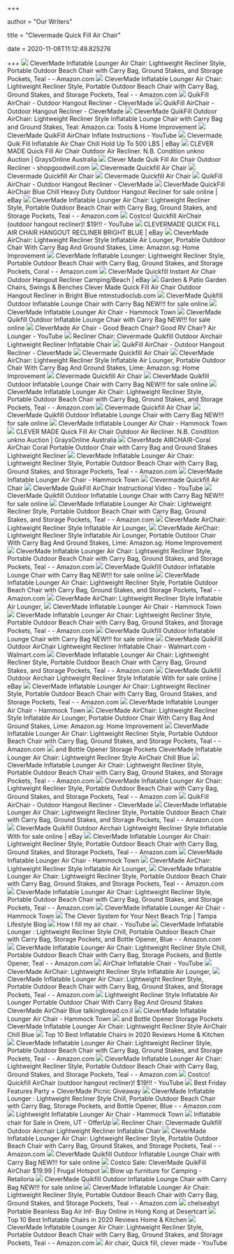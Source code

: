 +++
        
author = "Our Writers"
        
title = "Clevermade Quick Fill Air Chair"
        
date = 2020-11-08T11:12:49.825276
        
+++
[ ![](https://images-na.ssl-images-amazon.com/images/I/8138YxTXOHL._AC_SL1500_.jpg)](https://images-na.ssl-images-amazon.com/images/I/8138YxTXOHL._AC_SL1500_.jpg) CleverMade Inflatable Lounger Air Chair: Lightweight Recliner Style,  Portable Outdoor Beach Chair with Carry Bag, Ground Stakes, and Storage  Pockets, Teal - - Amazon.com
[ ![](https://images-na.ssl-images-amazon.com/images/I/A17TArgf96L._AC_SY450_.jpg)](https://images-na.ssl-images-amazon.com/images/I/A17TArgf96L._AC_SY450_.jpg) CleverMade Inflatable Lounger Air Chair: Lightweight Recliner Style,  Portable Outdoor Beach Chair with Carry Bag, Ground Stakes, and Storage  Pockets, Teal - - Amazon.com
[ ![](https://cdn.shopify.com/s/files/1/0106/4684/7547/products/QuikFillAirChair_Features_1fef57e5-f4a9-4ca6-8959-9d9fde95dd9c_2000x.jpg?v=1590107739)](https://cdn.shopify.com/s/files/1/0106/4684/7547/products/QuikFillAirChair_Features_1fef57e5-f4a9-4ca6-8959-9d9fde95dd9c_2000x.jpg?v=1590107739) QuikFill AirChair - Outdoor Hangout Recliner - CleverMade
[ ![](https://cdn.shopify.com/s/files/1/0106/4684/7547/files/AirChair_Park_Act4_fde610cb-ca66-4817-b520-ebc1f9b1fa33_1520x.jpg?v=1548722809)](https://cdn.shopify.com/s/files/1/0106/4684/7547/files/AirChair_Park_Act4_fde610cb-ca66-4817-b520-ebc1f9b1fa33_1520x.jpg?v=1548722809) QuikFill AirChair - Outdoor Hangout Recliner - CleverMade
[ ![](https://images-na.ssl-images-amazon.com/images/I/A1F2BQPShxL._AC_SL1500_.jpg)](https://images-na.ssl-images-amazon.com/images/I/A1F2BQPShxL._AC_SL1500_.jpg) CleverMade QuikFill Outdoor AirChair: Lightweight Recliner Style Inflatable  Lounge Chair with Carry Bag and Ground Stakes, Teal: Amazon.ca: Tools &  Home Improvement
[ ![](https://i.ytimg.com/vi/Mc6EFOd2eyw/maxresdefault.jpg)](https://i.ytimg.com/vi/Mc6EFOd2eyw/maxresdefault.jpg) CleverMade QuikFill AirChair Inflate Instructions - YouTube
[ ![](https://i.ebayimg.com/images/g/IyMAAOSwUY9dF9x7/s-l300.jpg)](https://i.ebayimg.com/images/g/IyMAAOSwUY9dF9x7/s-l300.jpg) Clevermade Quik Fill Inflatable Air Chair Chill Hold Up To 500 LBS | eBay
[ ![](https://res0.graysonline.com/handlers/imagehandler.ashx?t=sh&id=16592943&s=gl&index=0&ts=636403934690000000)](https://res0.graysonline.com/handlers/imagehandler.ashx?t=sh&id=16592943&s=gl&index=0&ts=636403934690000000) CLEVER MADE Quick Fill Air Chair Outdoor Air Recliner. N.B. Condition unkno  Auction | GraysOnline Australia
[ ![](http://sgwmscdnimages.azureedge.net/338/1-24-2020/8510982461042shan.jpg)](http://sgwmscdnimages.azureedge.net/338/1-24-2020/8510982461042shan.jpg) Clever Made Quik Fill Air Chair Outdoor Recliner - shopgoodwill.com
[ ![](http://costcocouple.com/wp-content/uploads/2018/05/Clevermade-Quickfill-Air-Chair-Costco-2.jpg)](http://costcocouple.com/wp-content/uploads/2018/05/Clevermade-Quickfill-Air-Chair-Costco-2.jpg) Clevermade Quickfill Air Chair
[ ![](http://costcocouple.com/wp-content/uploads/2018/05/Clevermade-Quickfill-Air-Chair-Costco-6-640x480.jpg)](http://costcocouple.com/wp-content/uploads/2018/05/Clevermade-Quickfill-Air-Chair-Costco-6-640x480.jpg) Clevermade Quickfill Air Chair
[ ![](http://costcocouple.com/wp-content/uploads/2018/05/Clevermade-Quickfill-Air-Chair-Costco-4-640x480.jpg)](http://costcocouple.com/wp-content/uploads/2018/05/Clevermade-Quickfill-Air-Chair-Costco-4-640x480.jpg) Clevermade Quickfill Air Chair
[ ![](https://cdn.shopify.com/s/files/1/0106/4684/7547/products/QuikFillAirChair_Sequence_242e5804-00ff-40ad-a6a0-55f2a54a9cda_2000x.jpg?v=1590107739)](https://cdn.shopify.com/s/files/1/0106/4684/7547/products/QuikFillAirChair_Sequence_242e5804-00ff-40ad-a6a0-55f2a54a9cda_2000x.jpg?v=1590107739) QuikFill AirChair - Outdoor Hangout Recliner - CleverMade
[ ![](https://i.ebayimg.com/images/g/AgIAAOSwWSZaqwyO/s-l1600.jpg)](https://i.ebayimg.com/images/g/AgIAAOSwWSZaqwyO/s-l1600.jpg) CleverMade QuickFill AirChair Blue Chill Heavy Duty Outdoor Hangout  Recliner for sale online | eBay
[ ![](https://images-na.ssl-images-amazon.com/images/I/A124jxs2EuL._AC_SL1500_.jpg)](https://images-na.ssl-images-amazon.com/images/I/A124jxs2EuL._AC_SL1500_.jpg) CleverMade Inflatable Lounger Air Chair: Lightweight Recliner Style,  Portable Outdoor Beach Chair with Carry Bag, Ground Stakes, and Storage  Pockets, Teal - - Amazon.com
[ ![](https://i.ytimg.com/vi/RmlGJw_KFBM/maxresdefault.jpg)](https://i.ytimg.com/vi/RmlGJw_KFBM/maxresdefault.jpg) Costco! Quickfill AirChair (outdoor hangout recliner)! $19!!! - YouTube
[ ![](https://i.ebayimg.com/images/g/53AAAOSwlJBb3-5p/s-l1600.jpg)](https://i.ebayimg.com/images/g/53AAAOSwlJBb3-5p/s-l1600.jpg) CLEVERMADE QUICK FILL AIR CHAIR HANGOUT RECLINER BRIGHT BLUE | eBay
[ ![](https://m.media-amazon.com/images/I/81GNO1qHcHL.jpg)](https://m.media-amazon.com/images/I/81GNO1qHcHL.jpg) CleverMade AirChair: Lightweight Recliner Style Inflatable Air Lounger,  Portable Outdoor Chair With Carry Bag And Ground Stakes, Lime: Amazon.sg:  Home Improvement
[ ![](https://images-na.ssl-images-amazon.com/images/I/81yAhfaFHvL._AC_SX355_.jpg)](https://images-na.ssl-images-amazon.com/images/I/81yAhfaFHvL._AC_SX355_.jpg) CleverMade Inflatable Lounger: Lightweight Recliner Style, Portable Outdoor  Beach Chair with Carry Bag, Ground Stakes, and Storage Pockets, Coral - -  Amazon.com
[ ![](https://i.ebayimg.com/images/g/mZsAAOSwrU5an-EN/s-l300.jpg)](https://i.ebayimg.com/images/g/mZsAAOSwrU5an-EN/s-l300.jpg) CleverMade Quickfill Instant Air Chair Outdoor Hangout Recliner  Camping/Beach | eBay
[ ![](https://www.picclickimg.com/d/l400/pict/274259103138_/Clevermade-Quick-Fill-Air-Chair-Hangout-Recliner-Bright.jpg)](https://www.picclickimg.com/d/l400/pict/274259103138_/Clevermade-Quick-Fill-Air-Chair-Hangout-Recliner-Bright.jpg) Garden & Patio Garden Chairs, Swings & Benches Clever Made Quick Fill Air  Chair Outdoor Hangout Recliner in Bright Blue mtmstudioclub.com
[ ![](https://i.ebayimg.com/images/g/SBcAAOSwpr9eCBcB/s-l1600.jpg)](https://i.ebayimg.com/images/g/SBcAAOSwpr9eCBcB/s-l1600.jpg) CleverMade Quikfill Outdoor Inflatable Lounge Chair with Carry Bag NEW!!!  for sale online
[ ![](https://cdn.shopify.com/s/files/1/0657/1879/products/51eZDyOJeRL_600x.jpg?v=1592488670)](https://cdn.shopify.com/s/files/1/0657/1879/products/51eZDyOJeRL_600x.jpg?v=1592488670) CleverMade Inflatable Lounger Air Chair - Hammock Town
[ ![](https://i.ebayimg.com/images/g/s8wAAOSwz05e~iZ0/s-l225.jpg)](https://i.ebayimg.com/images/g/s8wAAOSwz05e~iZ0/s-l225.jpg) CleverMade Quikfill Outdoor Inflatable Lounge Chair with Carry Bag NEW!!!  for sale online
[ ![](https://i.ytimg.com/vi/qnwJTOaCG4g/maxresdefault.jpg)](https://i.ytimg.com/vi/qnwJTOaCG4g/maxresdefault.jpg) CleverMade Air Chair - Good Beach Chair? Good RV Chair? Air Lounger -  YouTube
[ ![](https://www.picclickimg.com/d/l400/pict/352632763392_/Inflatable-Lazy-Air-Bed-Lounger-Couch-Chair-Sofa.jpg)](https://www.picclickimg.com/d/l400/pict/352632763392_/Inflatable-Lazy-Air-Bed-Lounger-Couch-Chair-Sofa.jpg) Recliner Chair: Clevermade Quikfill Outdoor Airchair Lightweight Recliner Inflatable  Chair
[ ![](https://cdn.shopify.com/s/files/1/0106/4684/7547/products/AirChair_Coral_Bag_2000x.jpg?v=1590107739)](https://cdn.shopify.com/s/files/1/0106/4684/7547/products/AirChair_Coral_Bag_2000x.jpg?v=1590107739) QuikFill AirChair - Outdoor Hangout Recliner - CleverMade
[ ![](http://costcocouple.com/wp-content/uploads/2018/05/Clevermade-Quickfill-Air-Chair-Costco-5-640x480.jpg)](http://costcocouple.com/wp-content/uploads/2018/05/Clevermade-Quickfill-Air-Chair-Costco-5-640x480.jpg) Clevermade Quickfill Air Chair
[ ![](https://images-na.ssl-images-amazon.com/images/I/51oXfGe3K3L._AC_SY400_.jpg)](https://images-na.ssl-images-amazon.com/images/I/51oXfGe3K3L._AC_SY400_.jpg) CleverMade AirChair: Lightweight Recliner Style Inflatable Air Lounger,  Portable Outdoor Chair With Carry Bag And Ground Stakes, Lime: Amazon.sg:  Home Improvement
[ ![](http://costcocouple.com/wp-content/uploads/2018/05/Clevermade-Quickfill-Air-Chair-Costco-7-640x480.jpg)](http://costcocouple.com/wp-content/uploads/2018/05/Clevermade-Quickfill-Air-Chair-Costco-7-640x480.jpg) Clevermade Quickfill Air Chair
[ ![](https://i.ebayimg.com/images/g/74AAAOSwzL9eCBcD/s-l1600.jpg)](https://i.ebayimg.com/images/g/74AAAOSwzL9eCBcD/s-l1600.jpg) CleverMade Quikfill Outdoor Inflatable Lounge Chair with Carry Bag NEW!!!  for sale online
[ ![](https://m.media-amazon.com/images/S/aplus-media/vc/18935f7b-d4f2-4e85-bd57-9b2661a0029f._SR970,300_.jpg)](https://m.media-amazon.com/images/S/aplus-media/vc/18935f7b-d4f2-4e85-bd57-9b2661a0029f._SR970,300_.jpg) CleverMade Inflatable Lounger Air Chair: Lightweight Recliner Style,  Portable Outdoor Beach Chair with Carry Bag, Ground Stakes, and Storage  Pockets, Teal - - Amazon.com
[ ![](http://costcocouple.com/wp-content/uploads/2018/05/Clevermade-Quickfill-Air-Chair-Costco-1-640x480.jpg)](http://costcocouple.com/wp-content/uploads/2018/05/Clevermade-Quickfill-Air-Chair-Costco-1-640x480.jpg) Clevermade Quickfill Air Chair
[ ![](https://i.ebayimg.com/images/g/yu0AAOSwDQdfaVnA/s-l225.jpg)](https://i.ebayimg.com/images/g/yu0AAOSwDQdfaVnA/s-l225.jpg) CleverMade Quikfill Outdoor Inflatable Lounge Chair with Carry Bag NEW!!!  for sale online
[ ![](https://cdn.shopify.com/s/files/1/0657/1879/products/41YYjptk31L_800x.jpg?v=1592488670)](https://cdn.shopify.com/s/files/1/0657/1879/products/41YYjptk31L_800x.jpg?v=1592488670) CleverMade Inflatable Lounger Air Chair - Hammock Town
[ ![](https://res2.graysonline.com/handlers/imagehandler.ashx?t=sh&id=16592942&s=gl&index=0&ts=636403934690000000)](https://res2.graysonline.com/handlers/imagehandler.ashx?t=sh&id=16592942&s=gl&index=0&ts=636403934690000000) CLEVER MADE Quick Fill Air Chair Outdoor Air Recliner. N.B. Condition unkno  Auction | GraysOnline Australia
[ ![](https://m.media-amazon.com/images/I/31Kz6N6+xzL.jpg)](https://m.media-amazon.com/images/I/31Kz6N6+xzL.jpg) CleverMade AIRCHAIR-Coral AirChair Coral Portable Outdoor Chair with Carry  Bag and Ground Stakes Lightweight Recliner
[ ![](https://m.media-amazon.com/images/S/aplus-media/vc/0fc99981-0a92-4636-a49b-e747cebdd010._SL300__.jpg)](https://m.media-amazon.com/images/S/aplus-media/vc/0fc99981-0a92-4636-a49b-e747cebdd010._SL300__.jpg) CleverMade Inflatable Lounger Air Chair: Lightweight Recliner Style,  Portable Outdoor Beach Chair with Carry Bag, Ground Stakes, and Storage  Pockets, Teal - - Amazon.com
[ ![](https://cdn.shopify.com/s/files/1/0657/1879/products/5120qIKMUCL_800x.jpg?v=1592488670)](https://cdn.shopify.com/s/files/1/0657/1879/products/5120qIKMUCL_800x.jpg?v=1592488670) CleverMade Inflatable Lounger Air Chair - Hammock Town
[ ![](http://costcocouple.com/wp-content/uploads/2018/05/Clevermade-Quickfill-Air-Chair-Costco-3-360x480.jpg)](http://costcocouple.com/wp-content/uploads/2018/05/Clevermade-Quickfill-Air-Chair-Costco-3-360x480.jpg) Clevermade Quickfill Air Chair
[ ![](https://i.ytimg.com/vi/Gh6PbsJRGIA/hqdefault.jpg)](https://i.ytimg.com/vi/Gh6PbsJRGIA/hqdefault.jpg) CleverMade QuikFill AirChair Instructional Video - YouTube
[ ![](https://i.ebayimg.com/images/g/ql4AAOSwlLheCBcF/s-l1600.jpg)](https://i.ebayimg.com/images/g/ql4AAOSwlLheCBcF/s-l1600.jpg) CleverMade Quikfill Outdoor Inflatable Lounge Chair with Carry Bag NEW!!!  for sale online
[ ![](https://m.media-amazon.com/images/S/aplus-media/vc/4ae955a7-5dfc-466d-926b-5b55cc4601b9._SL220__.jpg)](https://m.media-amazon.com/images/S/aplus-media/vc/4ae955a7-5dfc-466d-926b-5b55cc4601b9._SL220__.jpg) CleverMade Inflatable Lounger Air Chair: Lightweight Recliner Style,  Portable Outdoor Beach Chair with Carry Bag, Ground Stakes, and Storage  Pockets, Teal - - Amazon.com
[ ![](https://images.air-pump.org/l-m/quikfill-airchair-lightweight-recliner-inflatable-v-2502810185.jpg)](https://images.air-pump.org/l-m/quikfill-airchair-lightweight-recliner-inflatable-v-2502810185.jpg) CleverMade AirChair: Lightweight Recliner Style Inflatable Air Lounger,
[ ![](https://m.media-amazon.com/images/I/81+tvn0C3AL.jpg)](https://m.media-amazon.com/images/I/81+tvn0C3AL.jpg) CleverMade AirChair: Lightweight Recliner Style Inflatable Air Lounger,  Portable Outdoor Chair With Carry Bag And Ground Stakes, Lime: Amazon.sg:  Home Improvement
[ ![](https://m.media-amazon.com/images/I/81WRYD8v-4L.png_SR247,139__BG0,0,0_.png)](https://m.media-amazon.com/images/I/81WRYD8v-4L.png_SR247,139__BG0,0,0_.png) CleverMade Inflatable Lounger Air Chair: Lightweight Recliner Style,  Portable Outdoor Beach Chair with Carry Bag, Ground Stakes, and Storage  Pockets, Teal - - Amazon.com
[ ![](https://i.ebayimg.com/images/g/Fb4AAOSwXiVeCBcC/s-l1600.jpg)](https://i.ebayimg.com/images/g/Fb4AAOSwXiVeCBcC/s-l1600.jpg) CleverMade Quikfill Outdoor Inflatable Lounge Chair with Carry Bag NEW!!!  for sale online
[ ![](https://images-na.ssl-images-amazon.com/images/I/81n3Nymy74L._AC_UL320_SR312,320_.jpg)](https://images-na.ssl-images-amazon.com/images/I/81n3Nymy74L._AC_UL320_SR312,320_.jpg) CleverMade Inflatable Lounger Air Chair: Lightweight Recliner Style,  Portable Outdoor Beach Chair with Carry Bag, Ground Stakes, and Storage  Pockets, Teal - - Amazon.com
[ ![](http://images.air-pump.org/quikfill-airchair-lightweight-recliner-inflatable.jpg)](http://images.air-pump.org/quikfill-airchair-lightweight-recliner-inflatable.jpg) CleverMade AirChair: Lightweight Recliner Style Inflatable Air Lounger,
[ ![](https://cdn.shopify.com/s/files/1/0657/1879/products/517EB-lgKhL_900x.jpg?v=1592488431)](https://cdn.shopify.com/s/files/1/0657/1879/products/517EB-lgKhL_900x.jpg?v=1592488431) CleverMade Inflatable Lounger Air Chair - Hammock Town
[ ![](https://m.media-amazon.com/images/S/aplus-media/vc/9b0fa882-0c00-43b8-bc30-a66337ce21d1._SR970,300_.jpg)](https://m.media-amazon.com/images/S/aplus-media/vc/9b0fa882-0c00-43b8-bc30-a66337ce21d1._SR970,300_.jpg) CleverMade Inflatable Lounger Air Chair: Lightweight Recliner Style,  Portable Outdoor Beach Chair with Carry Bag, Ground Stakes, and Storage  Pockets, Teal - - Amazon.com
[ ![](https://i.ebayimg.com/images/g/pm0AAOSwsgdeCBcE/s-l1600.jpg)](https://i.ebayimg.com/images/g/pm0AAOSwsgdeCBcE/s-l1600.jpg) CleverMade Quikfill Outdoor Inflatable Lounge Chair with Carry Bag NEW!!!  for sale online
[ ![](https://i5.walmartimages.com/asr/12232758-94de-4219-a492-b0c08b330ff1_1.7eb3e0d88fc2763a88b259d510b36f45.jpeg)](https://i5.walmartimages.com/asr/12232758-94de-4219-a492-b0c08b330ff1_1.7eb3e0d88fc2763a88b259d510b36f45.jpeg) CleverMade QuikFill Outdoor AirChair Lightweight Recliner Inflatable Chair  - Walmart.com - Walmart.com
[ ![](https://images-na.ssl-images-amazon.com/images/I/71+BA21Y3cL._CR204,0,1224,1224_UX175.jpg)](https://images-na.ssl-images-amazon.com/images/I/71+BA21Y3cL._CR204,0,1224,1224_UX175.jpg) CleverMade Inflatable Lounger Air Chair: Lightweight Recliner Style,  Portable Outdoor Beach Chair with Carry Bag, Ground Stakes, and Storage  Pockets, Teal - - Amazon.com
[ ![](https://i.ebayimg.com/images/g/UyQAAOSw205euFmd/s-l1600.jpg)](https://i.ebayimg.com/images/g/UyQAAOSw205euFmd/s-l1600.jpg) CleverMade Quikfill Outdoor Airchair Lightweight Recliner Style Inflatable  With for sale online | eBay
[ ![](https://images-na.ssl-images-amazon.com/images/I/71Mg9nH%2Bk-L._AC_UL160_SR160,160_.jpg)](https://images-na.ssl-images-amazon.com/images/I/71Mg9nH%2Bk-L._AC_UL160_SR160,160_.jpg) CleverMade Inflatable Lounger Air Chair: Lightweight Recliner Style,  Portable Outdoor Beach Chair with Carry Bag, Ground Stakes, and Storage  Pockets, Teal - - Amazon.com
[ ![](https://cdn.shopify.com/s/files/1/0657/1879/products/51U4pkSo6BL_900x.jpg?v=1592488431)](https://cdn.shopify.com/s/files/1/0657/1879/products/51U4pkSo6BL_900x.jpg?v=1592488431) CleverMade Inflatable Lounger Air Chair - Hammock Town
[ ![](https://images-na.ssl-images-amazon.com/images/I/71EslMGoE2L._AC_UL600_SR600,600_.jpg)](https://images-na.ssl-images-amazon.com/images/I/71EslMGoE2L._AC_UL600_SR600,600_.jpg) CleverMade AirChair: Lightweight Recliner Style Inflatable Air Lounger,  Portable Outdoor Chair With Carry Bag And Ground Stakes, Lime: Amazon.sg:  Home Improvement
[ ![](https://m.media-amazon.com/images/S/aplus-media/vc/1fd2ab48-7923-4a3d-980f-701628e2addf._SL220__.jpg)](https://m.media-amazon.com/images/S/aplus-media/vc/1fd2ab48-7923-4a3d-980f-701628e2addf._SL220__.jpg) CleverMade Inflatable Lounger Air Chair: Lightweight Recliner Style,  Portable Outdoor Beach Chair with Carry Bag, Ground Stakes, and Storage  Pockets, Teal - - Amazon.com
[ ![](https://m.media-amazon.com/images/I/410m2WYOrcL.jpg)](https://m.media-amazon.com/images/I/410m2WYOrcL.jpg) and Bottle Opener Storage Pockets CleverMade Inflatable Lounger Air Chair:  Lightweight Recliner Style AirChair Chill Blue
[ ![](https://images-na.ssl-images-amazon.com/images/I/71gfs0o-H5L._AC_UL160_SR160,160_.jpg)](https://images-na.ssl-images-amazon.com/images/I/71gfs0o-H5L._AC_UL160_SR160,160_.jpg) CleverMade Inflatable Lounger Air Chair: Lightweight Recliner Style,  Portable Outdoor Beach Chair with Carry Bag, Ground Stakes, and Storage  Pockets, Teal - - Amazon.com
[ ![](https://m.media-amazon.com/images/S/aplus-media/vc/c737622d-4841-434a-bf89-1b7f1aa46957._SL300__.jpg)](https://m.media-amazon.com/images/S/aplus-media/vc/c737622d-4841-434a-bf89-1b7f1aa46957._SL300__.jpg) CleverMade Inflatable Lounger Air Chair: Lightweight Recliner Style,  Portable Outdoor Beach Chair with Carry Bag, Ground Stakes, and Storage  Pockets, Teal - - Amazon.com
[ ![](https://i.vimeocdn.com/video/644416297.webp?mw=1100&mh=619&q=70)](https://i.vimeocdn.com/video/644416297.webp?mw=1100&mh=619&q=70) QuikFill AirChair - Outdoor Hangout Recliner - CleverMade
[ ![](https://images-na.ssl-images-amazon.com/images/I/71UGmlIlLhL._AC_UL160_SR160,160_.jpg)](https://images-na.ssl-images-amazon.com/images/I/71UGmlIlLhL._AC_UL160_SR160,160_.jpg) CleverMade Inflatable Lounger Air Chair: Lightweight Recliner Style,  Portable Outdoor Beach Chair with Carry Bag, Ground Stakes, and Storage  Pockets, Teal - - Amazon.com
[ ![](https://i.ebayimg.com/images/g/ZPIAAOSwMkReuFm~/s-l1600.jpg)](https://i.ebayimg.com/images/g/ZPIAAOSwMkReuFm~/s-l1600.jpg) CleverMade Quikfill Outdoor Airchair Lightweight Recliner Style Inflatable  With for sale online | eBay
[ ![](https://images-na.ssl-images-amazon.com/images/I/51GqX8MwYFL._AC_UL160_SR160,160_.jpg)](https://images-na.ssl-images-amazon.com/images/I/51GqX8MwYFL._AC_UL160_SR160,160_.jpg) CleverMade Inflatable Lounger Air Chair: Lightweight Recliner Style,  Portable Outdoor Beach Chair with Carry Bag, Ground Stakes, and Storage  Pockets, Teal - - Amazon.com
[ ![](https://cdn.shopify.com/s/files/1/0657/1879/products/61Mf695YNjL_900x.jpg?v=1592488415)](https://cdn.shopify.com/s/files/1/0657/1879/products/61Mf695YNjL_900x.jpg?v=1592488415) CleverMade Inflatable Lounger Air Chair - Hammock Town
[ ![](https://images.air-pump.org/quikfill-inflatable-lounge-chair.jpg)](https://images.air-pump.org/quikfill-inflatable-lounge-chair.jpg) CleverMade AirChair: Lightweight Recliner Style Inflatable Air Lounger,
[ ![](https://images-na.ssl-images-amazon.com/images/I/711UqM5PDFL._CR204,0,1224,1224_UX175.jpg)](https://images-na.ssl-images-amazon.com/images/I/711UqM5PDFL._CR204,0,1224,1224_UX175.jpg) CleverMade Inflatable Lounger Air Chair: Lightweight Recliner Style,  Portable Outdoor Beach Chair with Carry Bag, Ground Stakes, and Storage  Pockets, Teal - - Amazon.com
[ ![](https://images-na.ssl-images-amazon.com/images/I/61Kw5JAh-aL._AC_UL160_SR160,160_.jpg)](https://images-na.ssl-images-amazon.com/images/I/61Kw5JAh-aL._AC_UL160_SR160,160_.jpg) CleverMade Inflatable Lounger Air Chair: Lightweight Recliner Style,  Portable Outdoor Beach Chair with Carry Bag, Ground Stakes, and Storage  Pockets, Teal - - Amazon.com
[ ![](https://cdn.shopify.com/s/files/1/0657/1879/products/41xlpRD0bkL_900x.jpg?v=1592488199)](https://cdn.shopify.com/s/files/1/0657/1879/products/41xlpRD0bkL_900x.jpg?v=1592488199) CleverMade Inflatable Lounger Air Chair - Hammock Town
[ ![](https://crazylifewithlittles.com/wp-content/uploads/2019/05/CleverMade_Beach-HAcks-7.jpg)](https://crazylifewithlittles.com/wp-content/uploads/2019/05/CleverMade_Beach-HAcks-7.jpg) The Clever System for Your Next Beach Trip | Tampa Lifestyle Blog
[ ![](https://i.ytimg.com/vi/8a2tS21n4UE/maxresdefault.jpg)](https://i.ytimg.com/vi/8a2tS21n4UE/maxresdefault.jpg) How I fill my air chair. - YouTube
[ ![](https://m.media-amazon.com/images/I/81S2d3y7JZL._AC_SS350_.jpg)](https://m.media-amazon.com/images/I/81S2d3y7JZL._AC_SS350_.jpg) CleverMade Inflatable Lounger : Lightweight Recliner Style Chill, Portable  Outdoor Beach Chair with Carry Bag, Storage Pockets, and Bottle Opener,  Blue - - Amazon.com
[ ![](https://images-na.ssl-images-amazon.com/images/I/61ulAwZIpVL._AC_UL320_SR316,320_.jpg)](https://images-na.ssl-images-amazon.com/images/I/61ulAwZIpVL._AC_UL320_SR316,320_.jpg) CleverMade Inflatable Lounger Air Chair: Lightweight Recliner Style Chill,  Portable Outdoor Beach Chair with Carry Bag, Storage Pockets, and Bottle  Opener, Teal - - Amazon.com
[ ![](https://i.ytimg.com/vi/RpFd5CoDOxU/maxresdefault.jpg)](https://i.ytimg.com/vi/RpFd5CoDOxU/maxresdefault.jpg) AirChair Inflatable Chair - YouTube
[ ![](https://images.air-pump.org/l-m/quikfill-airchair-lightweight-recliner-inflatable-v-1593175480.jpg)](https://images.air-pump.org/l-m/quikfill-airchair-lightweight-recliner-inflatable-v-1593175480.jpg) CleverMade AirChair: Lightweight Recliner Style Inflatable Air Lounger,
[ ![](https://m.media-amazon.com/images/I/81HHISChFjL.png_SR247,139__BG0,0,0_.png)](https://m.media-amazon.com/images/I/81HHISChFjL.png_SR247,139__BG0,0,0_.png) CleverMade Inflatable Lounger Air Chair: Lightweight Recliner Style,  Portable Outdoor Beach Chair with Carry Bag, Ground Stakes, and Storage  Pockets, Teal - - Amazon.com
[ ![](https://media.karousell.com/media/photos/products/2018/12/09/clever_made_air_chair_lightweight_recliner_style_inflatable_air_lounger_portable_outdoor_chair_with__1544323582_62ab2c6d0)](https://media.karousell.com/media/photos/products/2018/12/09/clever_made_air_chair_lightweight_recliner_style_inflatable_air_lounger_portable_outdoor_chair_with__1544323582_62ab2c6d0) Lightweight Recliner Style Inflatable Air Lounger Portable Outdoor Chair  With Carry Bag And Ground Stakes CleverMade AirChair Blue talkingbread.co.il
[ ![](https://cdn.shopify.com/s/files/1/0657/1879/products/5197iDx02AL_900x.jpg?v=1592488199)](https://cdn.shopify.com/s/files/1/0657/1879/products/5197iDx02AL_900x.jpg?v=1592488199) CleverMade Inflatable Lounger Air Chair - Hammock Town
[ ![](https://i.pinimg.com/474x/7f/73/60/7f73609a36ec5f0fd4abe904a263e0ff--camping-chairs-camping-furniture.jpg)](https://i.pinimg.com/474x/7f/73/60/7f73609a36ec5f0fd4abe904a263e0ff--camping-chairs-camping-furniture.jpg) and Bottle Opener Storage Pockets CleverMade Inflatable Lounger Air Chair:  Lightweight Recliner Style AirChair Chill Blue
[ ![](https://m.media-amazon.com/images/I/51-dUqfJ5lL.jpg)](https://m.media-amazon.com/images/I/51-dUqfJ5lL.jpg) Top 10 Best Inflatable Chairs in 2020 Reviews Home & Kitchen
[ ![](https://images-na.ssl-images-amazon.com/images/I/81vZM-1Zq1L._AC_UL160_SR160,160_.jpg)](https://images-na.ssl-images-amazon.com/images/I/81vZM-1Zq1L._AC_UL160_SR160,160_.jpg) CleverMade Inflatable Lounger Air Chair: Lightweight Recliner Style,  Portable Outdoor Beach Chair with Carry Bag, Ground Stakes, and Storage  Pockets, Teal - - Amazon.com
[ ![](https://images-na.ssl-images-amazon.com/images/I/71YdQJ9OqBL._AC_UL160_SR160,160_.jpg)](https://images-na.ssl-images-amazon.com/images/I/71YdQJ9OqBL._AC_UL160_SR160,160_.jpg) CleverMade Inflatable Lounger Air Chair: Lightweight Recliner Style,  Portable Outdoor Beach Chair with Carry Bag, Ground Stakes, and Storage  Pockets, Teal - - Amazon.com
[ ![](https://i.ytimg.com/vi/RmlGJw_KFBM/hqdefault.jpg)](https://i.ytimg.com/vi/RmlGJw_KFBM/hqdefault.jpg) Costco! Quickfill AirChair (outdoor hangout recliner)! $19!!! - YouTube
[ ![](https://i0.wp.com/tatertotsandjello.com/wp-content/uploads/2018/06/pouch-pocket.jpg?resize=704%2C938&ssl=1)](https://i0.wp.com/tatertotsandjello.com/wp-content/uploads/2018/06/pouch-pocket.jpg?resize=704%2C938&ssl=1) Best Friday Features Party + CleverMade Picnic Giveaway
[ ![](https://images-na.ssl-images-amazon.com/images/I/618d8eq91PL._AC_UL160_SR160,160_.jpg)](https://images-na.ssl-images-amazon.com/images/I/618d8eq91PL._AC_UL160_SR160,160_.jpg) CleverMade Inflatable Lounger : Lightweight Recliner Style Chill, Portable  Outdoor Beach Chair with Carry Bag, Storage Pockets, and Bottle Opener,  Blue - - Amazon.com
[ ![](https://cdn.shopify.com/s/files/1/0657/1879/products/51UslTFH-NL_800x.jpg?v=1592488583)](https://cdn.shopify.com/s/files/1/0657/1879/products/51UslTFH-NL_800x.jpg?v=1592488583) Lightweight Inflatable Lounger Air Chair - Hammock Town
[ ![](https://photos.offerup.com/erKKoskVP-wPSGytWV5JR9dfSq0=/600x1067/97ac/97ac1f4436da42d39de7dd4fece9643f.jpg)](https://photos.offerup.com/erKKoskVP-wPSGytWV5JR9dfSq0=/600x1067/97ac/97ac1f4436da42d39de7dd4fece9643f.jpg) Inflatable chair for Sale in Orem, UT - OfferUp
[ ![](https://tattoolovers.club/wp-content/uploads/2019/01/home-design-inflatable-lounge-chair-pool-inflatable-lounge-chair-pool.jpg)](https://tattoolovers.club/wp-content/uploads/2019/01/home-design-inflatable-lounge-chair-pool-inflatable-lounge-chair-pool.jpg) Recliner Chair: Clevermade Quikfill Outdoor Airchair Lightweight Recliner Inflatable  Chair
[ ![](https://m.media-amazon.com/images/I/51pxxvvZG7L.jpg_SR247,139__BG0,0,0_.jpg)](https://m.media-amazon.com/images/I/51pxxvvZG7L.jpg_SR247,139__BG0,0,0_.jpg) CleverMade Inflatable Lounger Air Chair: Lightweight Recliner Style,  Portable Outdoor Beach Chair with Carry Bag, Ground Stakes, and Storage  Pockets, Teal - - Amazon.com
[ ![](https://i.ebayimg.com/thumbs/images/g/V4UAAOSwTbFfWFQP/s-l200.jpg)](https://i.ebayimg.com/thumbs/images/g/V4UAAOSwTbFfWFQP/s-l200.jpg) CleverMade Quikfill Outdoor Inflatable Lounge Chair with Carry Bag NEW!!!  for sale online
[ ![](https://www.frugalhotspot.com/wp-content/uploads/2018/06/CleverMadeAirChair2.jpg)](https://www.frugalhotspot.com/wp-content/uploads/2018/06/CleverMadeAirChair2.jpg) Costco Sale: CleverMade QuikFill AirChair $19.99 | Frugal Hotspot
[ ![](https://images-na.ssl-images-amazon.com/images/I/71lfxtcJNXL._AC_SL1500_.jpg)](https://images-na.ssl-images-amazon.com/images/I/71lfxtcJNXL._AC_SL1500_.jpg) Blow up furniture for Camping - Retailoria
[ ![](https://i.ebayimg.com/thumbs/images/g/HWkAAOSwP79e1ty2/s-l200.jpg)](https://i.ebayimg.com/thumbs/images/g/HWkAAOSwP79e1ty2/s-l200.jpg) CleverMade Quikfill Outdoor Inflatable Lounge Chair with Carry Bag NEW!!!  for sale online
[ ![](https://images-na.ssl-images-amazon.com/images/I/41MI2ZnOn7L._AC_UL160_SR160,160_.jpg)](https://images-na.ssl-images-amazon.com/images/I/41MI2ZnOn7L._AC_UL160_SR160,160_.jpg) CleverMade Inflatable Lounger Air Chair: Lightweight Recliner Style,  Portable Outdoor Beach Chair with Carry Bag, Ground Stakes, and Storage  Pockets, Teal - - Amazon.com
[ ![](https://m.media-amazon.com/images/I/41+jElxvqBL.jpg)](https://m.media-amazon.com/images/I/41+jElxvqBL.jpg) chelseabyt Portable Beanless Bag Air Inf- Buy Online in Hong Kong at  Desertcart
[ ![](https://themarany.com/wp-content/uploads/2020/07/7-AirCandy-Classic-Armchair.jpg)](https://themarany.com/wp-content/uploads/2020/07/7-AirCandy-Classic-Armchair.jpg) Top 10 Best Inflatable Chairs in 2020 Reviews Home & Kitchen
[ ![](https://images-na.ssl-images-amazon.com/images/I/61FfwRhVPdL._AC_UL160_SR160,160_.jpg)](https://images-na.ssl-images-amazon.com/images/I/61FfwRhVPdL._AC_UL160_SR160,160_.jpg) CleverMade Inflatable Lounger Air Chair: Lightweight Recliner Style,  Portable Outdoor Beach Chair with Carry Bag, Ground Stakes, and Storage  Pockets, Teal - - Amazon.com
[ ![](https://i.ytimg.com/vi/0Zh7OJM3EVc/hqdefault.jpg)](https://i.ytimg.com/vi/0Zh7OJM3EVc/hqdefault.jpg) Air chair, Quick fill, clever made - YouTube
